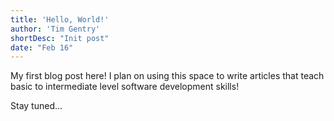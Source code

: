 ```yaml
---
title: 'Hello, World!'
author: 'Tim Gentry'
shortDesc: "Init post"
date: "Feb 16"
---
```


My first blog post here! I plan on using this space to write articles that teach basic to intermediate level software development skills!

Stay tuned...